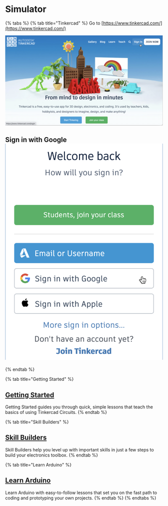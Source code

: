 # Simulator

{% tabs %}
{% tab title="Tinkercad" %}
Go to [https://www.tinkercad.com/](https://www.tinkercad.com/)

![Sign in](../../../.gitbook/assets/tinkercad_1.png)

## Sign in with Google <img src="../../../.gitbook/assets/tinkercad_2.png" alt="" data-size="original">
{% endtab %}

{% tab title="Getting Started" %}
## [Getting Started](https://www.tinkercad.com/learn/project-gallery;collectionId=OIYJ88OJ3OPN3EA)

Getting Started guides you through quick, simple lessons that teach the basics of using Tinkercad Circuits.
{% endtab %}

{% tab title="Skill Builders" %}
## [Skill Builders](https://www.tinkercad.com/learn/project-gallery;collectionId=O2OZ3UNJ3OPN41A)

Skill Builders help you level up with important skills in just a few steps to build your electronics toolbox.
{% endtab %}

{% tab title="Learn Arduino" %}
## [Learn Arduino](https://www.tinkercad.com/learn/project-gallery;collectionId=OMOZACHJ9IR8LRE)

Learn Arduino with easy-to-follow lessons that set you on the fast path to coding and prototyping your own projects.
{% endtab %}
{% endtabs %}
